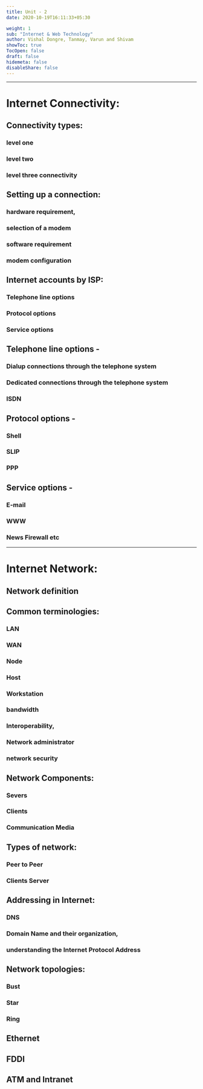 ```yaml
---
title: Unit - 2
date: 2020-10-19T16:11:33+05:30

weight: 1
sub: "Internet & Web Technology"
author: Vishal Dongre, Tanmay, Varun and Shivam
showToc: true
TocOpen: false
draft: false
hidemeta: false
disableShare: false
---
```


---

# Internet Connectivity:

## Connectivity types:

### level one

### level two

### level three connectivity

## Setting up a connection:

### hardware requirement,

### selection of a modem

### software requirement

### modem configuration

## Internet accounts by ISP:

### Telephone line options

### Protocol options

### Service options

## Telephone line options -

### Dialup connections through the telephone system

### Dedicated connections through the telephone system

### ISDN

## Protocol options -

### Shell

### SLIP

### PPP

## Service options -

### E-mail

### WWW

### News Firewall etc

---

# Internet Network:

## Network definition

## Common terminologies:

### LAN

### WAN

### Node

### Host

### Workstation

### bandwidth

### Interoperability,

### Network administrator

### network security

## Network Components:

### Severs

### Clients

### Communication Media

## Types of network:

### Peer to Peer

### Clients Server

## Addressing in Internet:

### DNS

### Domain Name and their organization,

### understanding the Internet Protocol Address

## Network topologies:

### Bust

### Star

### Ring

## Ethernet

## FDDI

## ATM and Intranet
